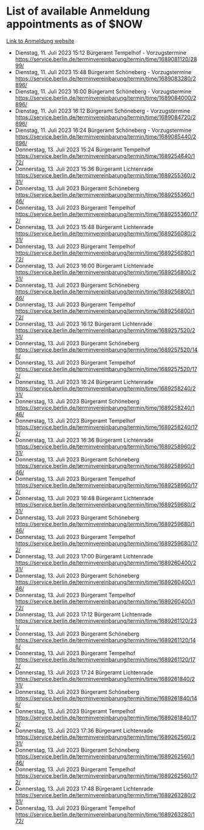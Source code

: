 # List of available Anmeldung appointments as of $NOW
[Link to Anmeldung website](https://service.berlin.de/terminvereinbarung/termin/tag.php?termin=1&anliegen[]=120686&dienstleisterlist=122210,122217,327316,122219,327312,122227,327314,122231,327346,122243,327348,122254,122252,329742,122260,329745,122262,329748,122271,327278,122273,327274,122277,327276,330436,122280,327294,122282,327290,122284,327292,122291,327270,122285,327266,122286,327264,122296,327268,150230,329760,122297,327286,122294,327284,122312,329763,122314,329775,122304,327330,122311,327334,122309,327332,317869,122281,327352,122279,329772,122283,122276,327324,122274,327326,122267,329766,122246,327318,122251,327320,122257,327322,122208,327298,122226,327300&herkunft=http%3A%2F%2Fservice.berlin.de%2Fdienstleistung%2F120686%2F)
- Dienstag, 11. Juli 2023 15:12 Bürgeramt Tempelhof - Vorzugstermine https://service.berlin.de/terminvereinbarung/termin/time/1689081120/2899/
- Dienstag, 11. Juli 2023 15:48 Bürgeramt Schöneberg - Vorzugstermine https://service.berlin.de/terminvereinbarung/termin/time/1689083280/2896/
- Dienstag, 11. Juli 2023 16:00 Bürgeramt Schöneberg - Vorzugstermine https://service.berlin.de/terminvereinbarung/termin/time/1689084000/2896/
- Dienstag, 11. Juli 2023 16:12 Bürgeramt Schöneberg - Vorzugstermine https://service.berlin.de/terminvereinbarung/termin/time/1689084720/2896/
- Dienstag, 11. Juli 2023 16:24 Bürgeramt Schöneberg - Vorzugstermine https://service.berlin.de/terminvereinbarung/termin/time/1689085440/2896/
- Donnerstag, 13. Juli 2023 15:24 Bürgeramt Tempelhof https://service.berlin.de/terminvereinbarung/termin/time/1689254640/172/
- Donnerstag, 13. Juli 2023 15:36 Bürgeramt Lichtenrade https://service.berlin.de/terminvereinbarung/termin/time/1689255360/231/
- Donnerstag, 13. Juli 2023  Bürgeramt Schöneberg https://service.berlin.de/terminvereinbarung/termin/time/1689255360/146/
- Donnerstag, 13. Juli 2023  Bürgeramt Tempelhof https://service.berlin.de/terminvereinbarung/termin/time/1689255360/172/
- Donnerstag, 13. Juli 2023 15:48 Bürgeramt Lichtenrade https://service.berlin.de/terminvereinbarung/termin/time/1689256080/231/
- Donnerstag, 13. Juli 2023  Bürgeramt Tempelhof https://service.berlin.de/terminvereinbarung/termin/time/1689256080/172/
- Donnerstag, 13. Juli 2023 16:00 Bürgeramt Lichtenrade https://service.berlin.de/terminvereinbarung/termin/time/1689256800/231/
- Donnerstag, 13. Juli 2023  Bürgeramt Schöneberg https://service.berlin.de/terminvereinbarung/termin/time/1689256800/146/
- Donnerstag, 13. Juli 2023  Bürgeramt Tempelhof https://service.berlin.de/terminvereinbarung/termin/time/1689256800/172/
- Donnerstag, 13. Juli 2023 16:12 Bürgeramt Lichtenrade https://service.berlin.de/terminvereinbarung/termin/time/1689257520/231/
- Donnerstag, 13. Juli 2023  Bürgeramt Schöneberg https://service.berlin.de/terminvereinbarung/termin/time/1689257520/146/
- Donnerstag, 13. Juli 2023  Bürgeramt Tempelhof https://service.berlin.de/terminvereinbarung/termin/time/1689257520/172/
- Donnerstag, 13. Juli 2023 16:24 Bürgeramt Lichtenrade https://service.berlin.de/terminvereinbarung/termin/time/1689258240/231/
- Donnerstag, 13. Juli 2023  Bürgeramt Schöneberg https://service.berlin.de/terminvereinbarung/termin/time/1689258240/146/
- Donnerstag, 13. Juli 2023  Bürgeramt Tempelhof https://service.berlin.de/terminvereinbarung/termin/time/1689258240/172/
- Donnerstag, 13. Juli 2023 16:36 Bürgeramt Lichtenrade https://service.berlin.de/terminvereinbarung/termin/time/1689258960/231/
- Donnerstag, 13. Juli 2023  Bürgeramt Schöneberg https://service.berlin.de/terminvereinbarung/termin/time/1689258960/146/
- Donnerstag, 13. Juli 2023  Bürgeramt Tempelhof https://service.berlin.de/terminvereinbarung/termin/time/1689258960/172/
- Donnerstag, 13. Juli 2023 16:48 Bürgeramt Lichtenrade https://service.berlin.de/terminvereinbarung/termin/time/1689259680/231/
- Donnerstag, 13. Juli 2023  Bürgeramt Schöneberg https://service.berlin.de/terminvereinbarung/termin/time/1689259680/146/
- Donnerstag, 13. Juli 2023  Bürgeramt Tempelhof https://service.berlin.de/terminvereinbarung/termin/time/1689259680/172/
- Donnerstag, 13. Juli 2023 17:00 Bürgeramt Lichtenrade https://service.berlin.de/terminvereinbarung/termin/time/1689260400/231/
- Donnerstag, 13. Juli 2023  Bürgeramt Schöneberg https://service.berlin.de/terminvereinbarung/termin/time/1689260400/146/
- Donnerstag, 13. Juli 2023  Bürgeramt Tempelhof https://service.berlin.de/terminvereinbarung/termin/time/1689260400/172/
- Donnerstag, 13. Juli 2023 17:12 Bürgeramt Lichtenrade https://service.berlin.de/terminvereinbarung/termin/time/1689261120/231/
- Donnerstag, 13. Juli 2023  Bürgeramt Schöneberg https://service.berlin.de/terminvereinbarung/termin/time/1689261120/146/
- Donnerstag, 13. Juli 2023  Bürgeramt Tempelhof https://service.berlin.de/terminvereinbarung/termin/time/1689261120/172/
- Donnerstag, 13. Juli 2023 17:24 Bürgeramt Lichtenrade https://service.berlin.de/terminvereinbarung/termin/time/1689261840/231/
- Donnerstag, 13. Juli 2023  Bürgeramt Schöneberg https://service.berlin.de/terminvereinbarung/termin/time/1689261840/146/
- Donnerstag, 13. Juli 2023  Bürgeramt Tempelhof https://service.berlin.de/terminvereinbarung/termin/time/1689261840/172/
- Donnerstag, 13. Juli 2023 17:36 Bürgeramt Lichtenrade https://service.berlin.de/terminvereinbarung/termin/time/1689262560/231/
- Donnerstag, 13. Juli 2023  Bürgeramt Schöneberg https://service.berlin.de/terminvereinbarung/termin/time/1689262560/146/
- Donnerstag, 13. Juli 2023  Bürgeramt Tempelhof https://service.berlin.de/terminvereinbarung/termin/time/1689262560/172/
- Donnerstag, 13. Juli 2023 17:48 Bürgeramt Lichtenrade https://service.berlin.de/terminvereinbarung/termin/time/1689263280/231/
- Donnerstag, 13. Juli 2023  Bürgeramt Tempelhof https://service.berlin.de/terminvereinbarung/termin/time/1689263280/172/
